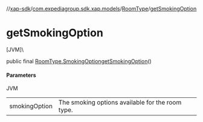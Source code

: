 //[xap-sdk](../../../index.md)/[com.expediagroup.sdk.xap.models](../index.md)/[RoomType](index.md)/[getSmokingOption](get-smoking-option.md)

# getSmokingOption

[JVM]\

public final [RoomType.SmokingOption](-smoking-option/index.md)[getSmokingOption](get-smoking-option.md)()

#### Parameters

JVM

| | |
|---|---|
| smokingOption | The smoking options available for the room type. |
